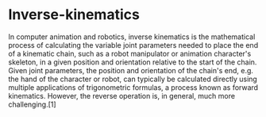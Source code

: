 # Inverse-kinematics
In computer animation and robotics, inverse kinematics is the mathematical process of calculating the variable joint parameters needed to place the end of a kinematic chain, such as a robot manipulator or animation character's skeleton, in a given position and orientation relative to the start of the chain. Given joint parameters, the position and orientation of the chain's end, e.g. the hand of the character or robot, can typically be calculated directly using multiple applications of trigonometric formulas, a process known as forward kinematics. However, the reverse operation is, in general, much more challenging.[1]
